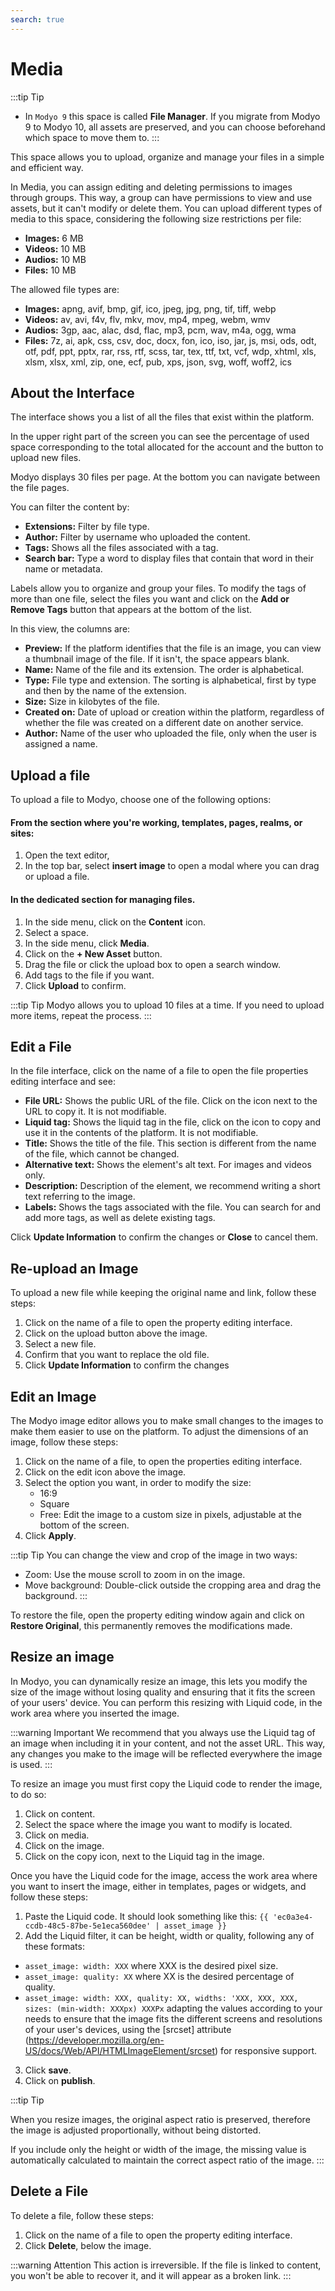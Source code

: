 ```yaml
---
search: true
---
```


# Media

:::tip Tip
- In `Modyo 9` this space is called **File Manager**. If you migrate from Modyo 9 to Modyo 10, all assets are preserved, and you can choose beforehand which space to move them to.
:::

This space allows you to upload, organize and manage your files in a simple and efficient way.

In Media, you can assign editing and deleting permissions to images through groups. This way, a group can have permissions to view and use assets, but it can't modify or delete them.
You can upload different types of media to this space, considering the following size restrictions per file:


- **Images:** 6 MB
- **Videos:** 10 MB
- **Audios:** 10 MB
- **Files:** 10 MB

The allowed file types are:
- **Images:** apng, avif, bmp, gif, ico, jpeg, jpg, png, tif, tiff, webp
- **Videos:** av, avi, f4v, flv, mkv, mov, mp4, mpeg, webm, wmv
- **Audios:** 3gp, aac, alac, dsd, flac, mp3, pcm, wav, m4a, ogg, wma
- **Files:** 7z, ai, apk, css, csv, doc, docx, fon, ico, iso, jar, js, msi, ods, odt, otf, pdf, ppt, pptx, rar, rss, rtf, scss, tar, tex, ttf, txt, vcf, wdp, xhtml, xls, xlsm, xlsx, xml, zip, one, ecf, pub, xps, json, svg, woff, woff2, ics



## About the Interface

The interface shows you a list of all the files that exist within the platform.

In the upper right part of the screen you can see the percentage of used space corresponding to the total allocated for the account and the button to upload new files.

Modyo displays 30 files per page. At the bottom you can navigate between the file pages.

You can filter the content by:
- **Extensions:** Filter by file type.
- **Author:** Filter by username who uploaded the content.
- **Tags:** Shows all the files associated with a tag.
- **Search bar:** Type a word to display files that contain that word in their name or metadata.

Labels allow you to organize and group your files. To modify the tags of more than one file, select the files you want and click on the **Add or Remove Tags** button that appears at the bottom of the list.

In this view, the columns are:
- **Preview:** If the platform identifies that the file is an image, you can view a thumbnail image of the file. If it isn't, the space appears blank.
- **Name:** Name of the file and its extension. The order is alphabetical.
- **Type:** File type and extension. The sorting is alphabetical, first by type and then by the name of the extension.
- **Size:** Size in kilobytes of the file.
- **Created on:** Date of upload or creation within the platform, regardless of whether the file was created on a different date on another service.
- **Author:** Name of the user who uploaded the file, only when the user is assigned a name.


## Upload a file
To upload a file to Modyo, choose one of the following options:

#### From the section where you're working, templates, pages, realms, or sites:
1. Open the text editor,
1. In the top bar, select **insert image** to open a modal where you can drag or upload a file.

#### In the dedicated section for managing files.

1. In the side menu, click on the **Content** icon.
1. Select a space.
1. In the side menu, click **Media**.
1. Click on the **+ New Asset** button.
1. Drag the file or click the upload box to open a search window.
1. Add tags to the file if you want.
1. Click **Upload** to confirm.

:::tip Tip
Modyo allows you to upload 10 files at a time. If you need to upload more items, repeat the process.
:::

## Edit a File
In the file interface, click on the name of a file to open the file properties editing interface and see:

- **File URL:** Shows the public URL of the file. Click on the icon next to the URL to copy it. It is not modifiable.
- **Liquid tag:** Shows the liquid tag in the file, click on the icon to copy and use it in the contents of the platform. It is not modifiable.
- **Title:** Shows the title of the file. This section is different from the name of the file, which cannot be changed.
- **Alternative text:** Shows the element's alt text. For images and videos only.
- **Description:** Description of the element, we recommend writing a short text referring to the image.
- **Labels:** Shows the tags associated with the file. You can search for and add more tags, as well as delete existing tags.

Click **Update Information** to confirm the changes or **Close** to cancel them.

## Re-upload an Image

To upload a new file while keeping the original name and link, follow these steps:

1. Click on the name of a file to open the property editing interface.
2. Click on the upload button above the image.
3. Select a new file.
4. Confirm that you want to replace the old file.
5. Click **Update Information** to confirm the changes


## Edit an Image

The Modyo image editor allows you to make small changes to the images to make them easier to use on the platform. To adjust the dimensions of an image, follow these steps:

1. Click on the name of a file, to open the properties editing interface.
2. Click on the edit icon above the image.
3. Select the option you want, in order to modify the size:
    - 16:9
    - Square
    - Free: Edit the image to a custom size in pixels, adjustable at the bottom of the screen.
4. Click **Apply**.

:::tip Tip
You can change the view and crop of the image in two ways:

- Zoom: Use the mouse scroll to zoom in on the image.
- Move background: Double-click outside the cropping area and drag the background.
:::

To restore the file, open the property editing window again and click on **Restore Original**, this permanently removes the modifications made.


## Resize an image

In Modyo, you can dynamically resize an image, this lets you modify the size of the image without losing quality and ensuring that it fits the screen of your users' device. You can perform this resizing with Liquid code, in the work area where you inserted the image.


:::warning Important
We recommend that you always use the Liquid tag of an image when including it in your content, and not the asset URL. This way, any changes you make to the image will be reflected everywhere the image is used.
:::


To resize an image you must first copy the Liquid code to render the image, to do so:

1. Click on content.
1. Select the space where the image you want to modify is located.
1. Click on media.
1. Click on the image.
1. Click on the copy icon, next to the Liquid tag in the image.


Once you have the Liquid code for the image, access the work area where you want to insert the image, either in templates, pages or widgets, and follow these steps:

1. Paste the Liquid code. It should look something like this:
`{{ 'ec0a3e4-ccdb-48c5-87be-5e1eca560dee' | asset_image }}`
2. Add the Liquid filter, it can be height, width or quality, following any of these formats:
- `asset_image: width: XXX` where XXX is the desired pixel size.
- `asset_image: quality: XX` where XX is the desired percentage of quality.
- `asset_image: width: XXX, quality: XX, widths: 'XXX, XXX, XXX, sizes: (min-width: XXXpx) XXXPx` adapting the values according to your needs to ensure that the image fits the different screens and resolutions of your user's devices, using the [srcset] attribute (https://developer.mozilla.org/en-US/docs/Web/API/HTMLImageElement/srcset) for responsive support.
3. Click **save**.
4. Click on **publish**.

:::tip Tip

When you resize images, the original aspect ratio is preserved, therefore the image is adjusted proportionally, without being distorted.

If you include only the height or width of the image, the missing value is automatically calculated to maintain the correct aspect ratio of the image.
:::


## Delete a File

To delete a file, follow these steps:
1. Click on the name of a file to open the property editing interface.
1. Click **Delete**, below the image.

:::warning Attention
This action is irreversible. If the file is linked to content, you won't be able to recover it, and it will appear as a broken link.
:::
